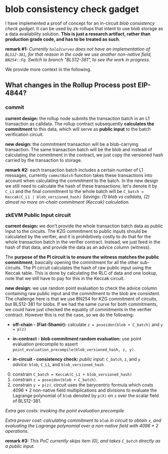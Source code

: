 # blob consistency check gadget

I have implemented a proof of concept for an in-circuit *blob consistency check gadget*. It can be used by zk-rollups that intent to use blob storage as a data availability solution. **This is just a research artifact, rather than production grade code, and has to be treated as such**. 

**remark #1:** *Currently `halo2curves` does not have an implementation of `BLS12-381`, for that reason in the code we use another non-native field, `BN254::Fq`. Switch to branch "BLS12-381", to see the work in progress.*

We provide more context in the following.

## What changes in the Rollup Process post EIP-4844?

### commit

**current design:** the rollup node submits the transaction batch in an L1 transaction as calldata. The rollup contract subsequently **calculates the commitment** to this data, which will serve as **public input** to the batch verification circuit.

**new design:** the commitment transaction will be a blob-carrying transaction. The same transaction batch will be the blob and instead of calculating the commitment in the contract, we just copy the versioned hash carried by the transaction to storage.

**remark #2:** each transaction batch includes a certain number of L1 messages, currently `commitBatch` function takes these transactions into account when calculating the commitment to the batch. In the new design we still need to calculate the hash of these transactions, let's denote it by `C_L1` and the final commitment to the whole batch will be `C_batch = Keccak(C_L1 | blob_versioned_hash)`
*Savings: (1) blob vs calldata, (2) almost no more on-chain commitment (Keccak) calculation.*

### zkEVM Public Input circuit

**current design:** we don’t provide the whole transaction batch data as public input to the circuits. The KZG commitment to public inputs should be calculated by the verifier, and it is prohibitively costly to do that for the whole transaction batch in the verifier contract. Instead, we just feed in the hash of that data, and provide the data as an advice column (witness). 

The **purpose of the PI circuit is to ensure the witness matches the public commitment**, basically opening the commitment for all the other sub-circuits. The PI circuit calculates the hash of raw public input using the Keccak table. This is done by calculating the RLC of data and one lookup, note that we still have to pay for this in the Keccak circuit.

**new design:** we use random point evaluation to check the advice column containing raw public input and the commitment to the blob are consistent. The challenge here is that we use BN254 for KZG commitment of circuits, but BLS12-381 for blobs. If we had the same curve for both commitments, we could have just checked the equality of commitments in the verifier contract. However this is not the case, so we do the following:

- **off-chain - (Fiat-Shamir):** calculate `z = poseidon(blob + C_batch)` and `y = p(z)`
  
- **in-contract - blob commitment random evaluation:** use point evaluation precompile to assert `point_evaluation_precompile(blob_versioned_hash, z, y)`.
  
- **in-circuit - consistency check:** 
*public input:* `C_batch`, `z`, and `y`  
*advice:* `blob`, `C_L1`, and `blob_versioned_hash`
0. constrain `C_batch = Keccak(C_L1 + blob_versioned_hash)`
1. constrain `z = poseidon(blob + C_batch)`. 
2. constrain `y = p(z)`. circuit uses the barycentric formula which costs 4096 * 2 non-native field multiplications and divisions to evaluate the Lagrange polynomial of `blob` denoted by `p(X)` on `z` over the scalar field of BLS12-381.

*Extra gas costs: invoking the point evaluation precompile*

*Extra prover cost: calculating commitment to `blob` in circuit to obtain `z`, and evaluating the Lagrange polynomial over a non-native field with 4096 * 2 operations.*

**remark #3:** *This PoC currently skips item (0), and takes `C_batch` directly as a public input.*
